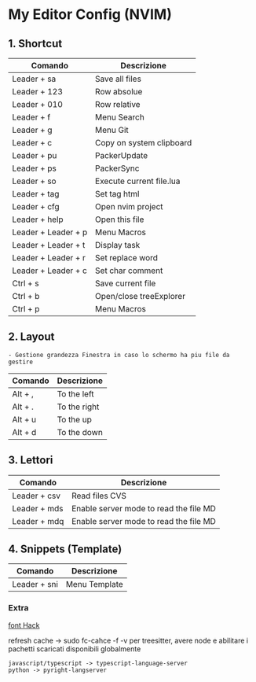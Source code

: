 # My Editor Config (NVIM)

## 1. Shortcut

| Comando                | Descrizione                |
| ---------------------- | -------------------------- |
| Leader + sa            | Save all files             |
| Leader + 123           | Row absolue                |
| Leader + 010           | Row relative               |
| Leader + f             | Menu Search                |
| Leader + g             | Menu Git                   |
| Leader + c             | Copy on system clipboard   |
| Leader + pu            | PackerUpdate               |
| Leader + ps            | PackerSync                 |
| Leader + so            | Execute current file.lua   |
| Leader + tag           | Set tag html               |
| Leader + cfg           | Open nvim project          |
| Leader + help          | Open this file             |
| Leader + Leader + p    | Menu Macros                |
| Leader + Leader + t    | Display task               |
| Leader + Leader + r    | Set replace word           |
| Leader + Leader + c    | Set char comment           |
| Ctrl + s               | Save current file          |
| Ctrl + b               | Open/close treeExplorer    |
| Ctrl + p               | Menu Macros                |



## 2. Layout

    - Gestione grandezza Finestra in caso lo schermo ha piu file da gestire

| Comando    | Descrizione    |
| ---------- | -------------- |
| Alt + ,    | To the left    |
| Alt + .    | To the right   |
| Alt + u    | To the up      |
| Alt + d    | To the down    |


## 3. Lettori

| Comando      | Descrizione                            |
| ------------ | -------------------------------------- |
| Leader + csv | Read files CVS                         |
| Leader + mds | Enable server mode to read the file MD |
| Leader + mdq | Enable server mode to read the file MD |


## 4. Snippets (Template)

| Comando                | Descrizione                  |
| ---------------------- | ---------------------------- |
| Leader + sni           | Menu Template                |


### Extra
[font Hack](https://github.com/ryanoasis/nerd-fonts/blob/master/patched-fonts/FiraMono/Medium/FiraMonoNerdFontMono-Medium.otf)

refresh cache -> sudo fc-cahce -f -v
per treesitter, avere node e abilitare i pachetti scaricati disponibili globalmente
    
    javascript/typescript -> typescript-language-server
    python -> pyright-langserver 

